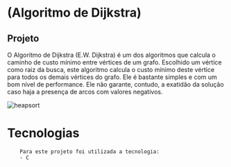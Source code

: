 # (Algoritmo de Dijkstra) 
## Projeto  

O Algoritmo de Dijkstra (E.W. Dijkstra) é um dos algoritmos que calcula o caminho de custo mínimo entre vértices de um grafo. Escolhido um vértice como raiz da busca, este algoritmo calcula o custo mínimo deste vértice para todos os demais vértices do grafo. Ele é bastante simples e com um bom nível de performance. Ele não garante, contudo, a exatidão da solução caso haja a presença de arcos com valores negativos.

![heapsort](https://upload.wikimedia.org/wikipedia/commons/5/57/Dijkstra_Animation.gif)        

# Tecnologias
        Para este projeto foi utilizada a tecnologia:
        - C